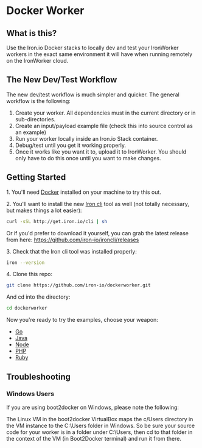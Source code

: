 Docker Worker
============

## What is this?

Use the Iron.io Docker stacks to locally dev and test your IronWorker workers in the exact same environment it will
have when running remotely on the IronWorker cloud.

## The New Dev/Test Workflow

The new dev/test workflow is much simpler and quicker. The general workflow is the following:

1. Create your worker. All dependencies must in the current directory or in sub-directories.
2. Create an input/payload example file (check this into source control as an example)
3. Run your worker locally inside an Iron.io Stack container.
4. Debug/test until you get it working properly. 
4. Once it works like you want it to, upload it to IronWorker. You should only have to do this once until you want to make changes.

## Getting Started

1\. You'll need [Docker](http://docker.com) installed on your machine to try this out.

2\. You'll want to install the new [Iron cli](https://github.com/iron-io/ironcli) tool as well (not totally necessary, but makes things a lot easier):
                   
```sh
curl -sSL http://get.iron.io/cli | sh
```

Or if you'd prefer to download it yourself, you can grab the latest release from here: https://github.com/iron-io/ironcli/releases

3\. Check that the Iron cli tool was installed properly:
    
```sh
iron --version
```

4\. Clone this repo:
    
```sh
git clone https://github.com/iron-io/dockerworker.git
```

And cd into the directory:
    
```sh
cd dockerworker
```

Now you're ready to try the examples, choose your weapon:

* [Go](https://github.com/iron-io/dockerworker/tree/master/go)
* [Java](https://github.com/iron-io/dockerworker/tree/master/go)
* [Node](https://github.com/iron-io/dockerworker/tree/master/node)
* [PHP](https://github.com/iron-io/dockerworker/tree/master/php)
* [Ruby](https://github.com/iron-io/dockerworker/tree/master/ruby)

## Troubleshooting

### Windows Users

If you are using boot2docker on Windows, please note the following: 

The Linux VM in the boot2docker VirtualBox maps the c/Users directory in the VM instance to the C:\Users folder in Windows. So be sure your source code for your worker is in a folder under C:\Users, then cd to that folder in the context of the VM (in Boot2Docker terminal) and run it from there. 

